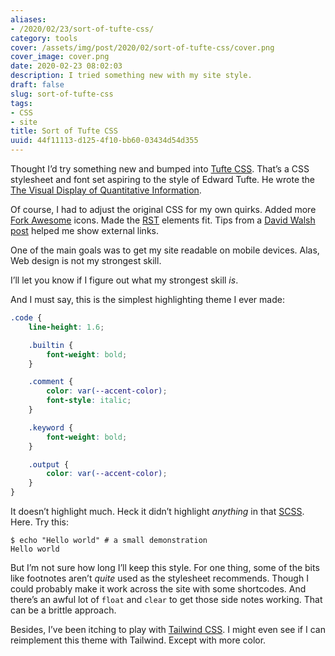 ```yaml
---
aliases:
- /2020/02/23/sort-of-tufte-css/
category: tools
cover: /assets/img/post/2020/02/sort-of-tufte-css/cover.png
cover_image: cover.png
date: 2020-02-23 08:02:03
description: I tried something new with my site style.
draft: false
slug: sort-of-tufte-css
tags:
- CSS
- site
title: Sort of Tufte CSS
uuid: 44f11113-d125-4f10-bb60-03434d54d355
---
```


Thought I’d try something new and bumped into [Tufte
CSS](https://edwardtufte.github.io/tufte-css/). That’s a CSS stylesheet
and font set aspiring to the style of Edward Tufte. He wrote the [The
Visual Display of Quantitative
Information](https://www.edwardtufte.com/tufte/books_vdqi).

Of course, I had to adjust the original CSS for my own quirks. Added
more [Fork Awesome](https://forkaweso.me/) icons. Made the
[RST](/tag/rst) elements fit. Tips from a [David Walsh
post](https://davidwalsh.name/external-links-css) helped me show
external links.

One of the main goals was to get my site readable on mobile devices.
Alas, Web design is not my strongest skill.

I’ll let you know if I figure out what my strongest skill *is*.

And I must say, this is the simplest highlighting theme I ever made:

``` scss
.code {
    line-height: 1.6;

    .builtin {
        font-weight: bold;
    }

    .comment {
        color: var(--accent-color);
        font-style: italic;
    }

    .keyword {
        font-weight: bold;
    }

    .output {
        color: var(--accent-color);
    }
}
```

It doesn’t highlight much. Heck it didn’t highlight *anything* in that
[SCSS](https://sass-lang.com/). Here. Try this:

    $ echo "Hello world" # a small demonstration
    Hello world

But I’m not sure how long I’ll keep this style. For one thing, some of
the bits like footnotes aren’t *quite* used as the stylesheet
recommends. Though I could probably make it work across the site with
some shortcodes. And there’s an awful lot of `float` and `clear` to get
those side notes working. That can be a brittle approach.

Besides, I’ve been itching to play with [Tailwind
CSS](https://tailwindcss.com/). I might even see if I can reimplement
this theme with Tailwind. Except with more color.
